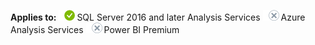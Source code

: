 **Applies to:** ![yes](media/yes.png)SQL Server 2016 and later Analysis Services ![no](media/no.png)Azure Analysis Services ![no](media/no.png)Power BI Premium